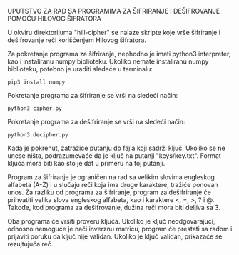 UPUTSTVO ZA RAD SA PROGRAMIMA ZA ŠIFRIRANJE I DEŠIFROVANJE POMOĆU HILOVOG ŠIFRATORA

U okviru direktorijuma "hill-cipher" se nalaze skripte koje vrše šifriranje i dešifrovanje reči korišćenjem Hilovog šifratora.

Za pokretanje programa za šifriranje, nephodno je imati python3 interpreter, kao i instaliranu numpy biblioteku.
Ukoliko nemate instaliranu numpy biblioteku, potebno je uraditi sledeće u terminalu:

```
pip3 install numpy
```

Pokretanje programa za šifriranje se vrši na sledeći način:


```
python3 cipher.py
```

Pokretanje programa za dešifriranje se vrši na sledeći način:

```
python3 decipher.py
```

Kada je pokrenut, zatražiće putanju do fajla koji sadrži ključ. Ukoliko se ne unese ništa, podrazumevaće da je ključ na putanji "keys/key.txt". Format ključa mora biti kao što je dat u primeru na toj putanji.

Program za šifriranje je ograničen na rad sa velikim slovima engleskog alfabeta (A-Z) i u slučaju reči koja ima druge karaktere, tražiće ponovan unos. Za razliku od programa za šifriranje, program za dešifriranje će prihvatiti velika slova engleskog alfabeta, kao i karaktere <, =, >, ? i @. Takođe, kod programa za dešifrovanje, dužina reči mora biti deljiva sa 3.

Oba programa će vršiti proveru ključa. Ukoliko je ključ neodgovarajući, odnosno nemoguće je naći inverznu matricu, program će prestati sa radom i prijaviti poruku da ključ nije validan. Ukoliko je ključ validan, prikazaće se rezujtujuća reč.

